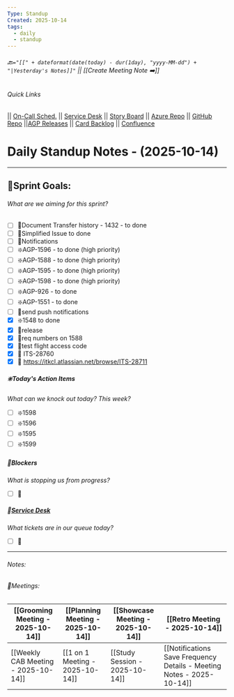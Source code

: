 ```yaml
---
Type: Standup
Created: 2025-10-14
tags:
  - daily
  - standup
---
```

###### 🔙`="[[" + dateformat(date(today) - dur(1day), "yyyy-MM-dd") + "|Yesterday's Notes]]"` || [[Create Meeting Note ➡️]] 
###### Quick Links
|| [On-Call Sched.](https://itkcl.atlassian.net/jira/ops/who-is-on-call) 
|| [Service Desk](https://itkcl.atlassian.net/jira/servicedesk/projects/ITS/queues/custom/220) 
|| [Story Board](https://itkcl.atlassian.net/jira/software/c/projects/AGP/boards/86) 
|| [Azure Repo](https://devops.kclife.net/Applications) 
|| [GitHub Repo](https://github.com/kclife-it)
||[AGP Releases](https://itkcl.atlassian.net/projects/AGP?selectedItem=com.atlassian.jira.jira-projects-plugin%3Arelease-page) 
|| [Card Backlog](https://itkcl.atlassian.net/jira/software/c/projects/AGP/boards/86/backlog) 
|| [Confluence](https://itkcl.atlassian.net/wiki/home) 

# Daily Standup Notes - (2025-10-14)
---
## 🔁Sprint Goals: 
###### *What are we aiming for this sprint?* 
- [ ] 🔁Document Transfer history - 1432 - to done
- [ ] 🔁Simplified Issue to done
- [ ] 🔁Notifications
- [ ] ❇️AGP-1596 - to done (high priority)
- [ ] ❇️AGP-1588 - to done (high priority)
- [ ] ❇️AGP-1595 - to done (high priority)
- [ ] ❇️AGP-1598 - to done (high priority)
- [ ] ❇️AGP-926 - to done
- [ ] ❇️AGP-1551 - to done
- [ ] 🚫send push notifications 
- [x] ❇️1548 to done
- [x] 🚫release
- [x] 🚫req numbers on 1588
- [x] 🚫test flight access code
- [x] 🎫 ITS-28760
- [x] 🎫 https://itkcl.atlassian.net/browse/ITS-28711

##### ❇️Today's Action Items
*What can we knock out today? This week?*
- [ ] ❇️1598
- [ ] ❇️1596
- [ ] ❇️1595
- [ ] ❇️1599

##### 🚫Blockers
*What is stopping us from progress?*
- [ ] 🚫

##### 🎫[Service Desk](https://itkcl.atlassian.net/jira/software/c/projects/AGP/boards/86)
*What tickets are in our queue today?*
- [ ] 🎫

---
###### Notes:




###### 📆Meetings:

| [[Grooming Meeting - 2025-10-14]]   | [[Planning Meeting - 2025-10-14]] | [[Showcase Meeting - 2025-10-14]] | [[Retro Meeting - 2025-10-14]] |
| --------------------------------- | ------------------------------- | ------------------------------- | ---------------------------- |
| [[Weekly CAB Meeting - 2025-10-14]] | [[1 on 1 Meeting - 2025-10-14]]   | [[Study Session - 2025-10-14]]    | [[Notifications Save Frequency Details - Meeting Notes - 2025-10-14]] |